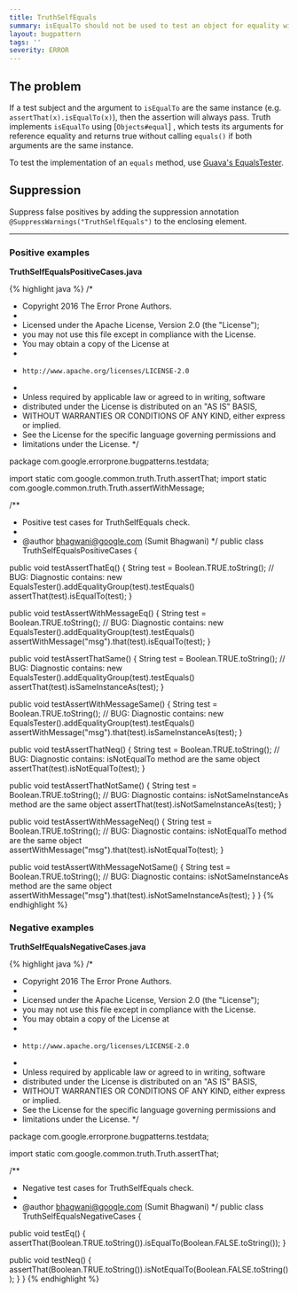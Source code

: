 ```yaml
---
title: TruthSelfEquals
summary: isEqualTo should not be used to test an object for equality with itself; the assertion will never fail.
layout: bugpattern
tags: ''
severity: ERROR
---
```


<!--
*** AUTO-GENERATED, DO NOT MODIFY ***
To make changes, edit the @BugPattern annotation or the explanation in docs/bugpattern.
-->

## The problem
If a test subject and the argument to `isEqualTo` are the same instance (e.g.
`assertThat(x).isEqualTo(x)`), then the assertion will always pass. Truth
implements `isEqualTo` using [`Objects#equal`] , which tests its arguments for
reference equality and returns true without calling `equals()` if both arguments
are the same instance.

[`Objects#equals`]: https://google.github.io/guava/releases/21.0/api/docs/com/google/common/base/Objects.html#equal-java.lang.Object-java.lang.Object-

To test the implementation of an `equals` method, use
[Guava's EqualsTester][javadoc].

[javadoc]: http://static.javadoc.io/com.google.guava/guava-testlib/21.0/com/google/common/testing/EqualsTester.html

## Suppression
Suppress false positives by adding the suppression annotation `@SuppressWarnings("TruthSelfEquals")` to the enclosing element.

----------

### Positive examples
__TruthSelfEqualsPositiveCases.java__

{% highlight java %}
/*
 * Copyright 2016 The Error Prone Authors.
 *
 * Licensed under the Apache License, Version 2.0 (the "License");
 * you may not use this file except in compliance with the License.
 * You may obtain a copy of the License at
 *
 *     http://www.apache.org/licenses/LICENSE-2.0
 *
 * Unless required by applicable law or agreed to in writing, software
 * distributed under the License is distributed on an "AS IS" BASIS,
 * WITHOUT WARRANTIES OR CONDITIONS OF ANY KIND, either express or implied.
 * See the License for the specific language governing permissions and
 * limitations under the License.
 */

package com.google.errorprone.bugpatterns.testdata;

import static com.google.common.truth.Truth.assertThat;
import static com.google.common.truth.Truth.assertWithMessage;

/**
 * Positive test cases for TruthSelfEquals check.
 *
 * @author bhagwani@google.com (Sumit Bhagwani)
 */
public class TruthSelfEqualsPositiveCases {

  public void testAssertThatEq() {
    String test = Boolean.TRUE.toString();
    // BUG: Diagnostic contains: new EqualsTester().addEqualityGroup(test).testEquals()
    assertThat(test).isEqualTo(test);
  }

  public void testAssertWithMessageEq() {
    String test = Boolean.TRUE.toString();
    // BUG: Diagnostic contains: new EqualsTester().addEqualityGroup(test).testEquals()
    assertWithMessage("msg").that(test).isEqualTo(test);
  }

  public void testAssertThatSame() {
    String test = Boolean.TRUE.toString();
    // BUG: Diagnostic contains: new EqualsTester().addEqualityGroup(test).testEquals()
    assertThat(test).isSameInstanceAs(test);
  }

  public void testAssertWithMessageSame() {
    String test = Boolean.TRUE.toString();
    // BUG: Diagnostic contains: new EqualsTester().addEqualityGroup(test).testEquals()
    assertWithMessage("msg").that(test).isSameInstanceAs(test);
  }

  public void testAssertThatNeq() {
    String test = Boolean.TRUE.toString();
    // BUG: Diagnostic contains: isNotEqualTo method are the same object
    assertThat(test).isNotEqualTo(test);
  }

  public void testAssertThatNotSame() {
    String test = Boolean.TRUE.toString();
    // BUG: Diagnostic contains: isNotSameInstanceAs method are the same object
    assertThat(test).isNotSameInstanceAs(test);
  }

  public void testAssertWithMessageNeq() {
    String test = Boolean.TRUE.toString();
    // BUG: Diagnostic contains: isNotEqualTo method are the same object
    assertWithMessage("msg").that(test).isNotEqualTo(test);
  }

  public void testAssertWithMessageNotSame() {
    String test = Boolean.TRUE.toString();
    // BUG: Diagnostic contains: isNotSameInstanceAs method are the same object
    assertWithMessage("msg").that(test).isNotSameInstanceAs(test);
  }
}
{% endhighlight %}

### Negative examples
__TruthSelfEqualsNegativeCases.java__

{% highlight java %}
/*
 * Copyright 2016 The Error Prone Authors.
 *
 * Licensed under the Apache License, Version 2.0 (the "License");
 * you may not use this file except in compliance with the License.
 * You may obtain a copy of the License at
 *
 *     http://www.apache.org/licenses/LICENSE-2.0
 *
 * Unless required by applicable law or agreed to in writing, software
 * distributed under the License is distributed on an "AS IS" BASIS,
 * WITHOUT WARRANTIES OR CONDITIONS OF ANY KIND, either express or implied.
 * See the License for the specific language governing permissions and
 * limitations under the License.
 */

package com.google.errorprone.bugpatterns.testdata;

import static com.google.common.truth.Truth.assertThat;

/**
 * Negative test cases for TruthSelfEquals check.
 *
 * @author bhagwani@google.com (Sumit Bhagwani)
 */
public class TruthSelfEqualsNegativeCases {

  public void testEq() {
    assertThat(Boolean.TRUE.toString()).isEqualTo(Boolean.FALSE.toString());
  }

  public void testNeq() {
    assertThat(Boolean.TRUE.toString()).isNotEqualTo(Boolean.FALSE.toString());
  }
}
{% endhighlight %}

